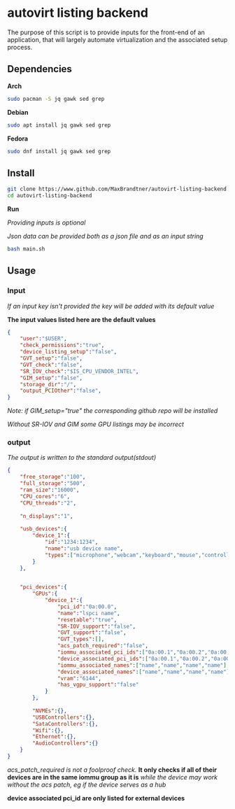 # autovirt listing backend

The purpose of this script is to provide inputs for the front-end of an application, that will largely automate virtualization and the associated setup process.

## Dependencies
**Arch**
```bash
sudo pacman -S jq gawk sed grep
```

**Debian**
```bash
sudo apt install jq gawk sed grep
```

**Fedora**
```bash
sudo dnf install jq gawk sed grep
```


## Install

```bash
git clone https://www.github.com/MaxBrandtner/autovirt-listing-backend.git
cd autovirt-listing-backend
```
**Run**

*Providing inputs is optional*

*Json data can be provided both as a json file and as an input string*

```bash
bash main.sh
```

## Usage

### Input
*If an input key isn't provided the key will be added with its default value*

**The input values listed here are the default values**

```json
{
	"user":"$USER",
	"check_permissions":"true",
	"device_listing_setup":"false",
	"GVT_setup":"false",
	"GVT_check":"false",
	"SR_IOV_check":"$IS_CPU_VENDOR_INTEL",
	"GIM_setup":"false",
	"storage_dir":"/",
	"output_PCIOther":"false",
}
```
*Note: if GIM_setup="true" the corresponding github repo will be installed*

*Without SR-IOV and GIM some GPU listings may be incorrect*


### output
*The output is written to the standard output(stdout)*

```json
{
	"free_storage":"100",
	"full_storage":"500",
	"ram_size":"16000",
	"CPU_cores":"6",
	"CPU_threads":"2",
	
	"n_displays":"1",
	
	"usb_devices":{
		"device_1":{
			"id":"1234:1234",
			"name":"usb device name",
			"types":["microphone","webcam","keyboard","mouse","controller","storage","hid"]
		}
	},

	
	"pci_devices":{
		"GPUs":{
			"device_1":{
				"pci_id":"0a:00.0",
				"name":"lspci name",
				"resetable":"true",
				"SR-IOV_support":"false",
				"GVT_support":"false",
				"GVT_types":[],
				"acs_patch_required":"false",
				"iommu_associated_pci_ids":["0a:00.1","0a:00.2","0a:00.3"],
				"device_associated_pci_ids":["0a:00.1","0a:00.2","0a:00.3"],
				"iommu_associated_names":["name","name","name","name"],
				"device_associated_names":["name","name","name","name"],
				"vram":"6144",
				"has_vgpu_support":"false"
			}
		},
		
		"NVMEs":{},
		"USBControllers":{},
		"SataControllers":{},
		"Wifi":{},
		"Ethernet":{},
		"AudioControllers":{}
	}
}
```

*acs_patch_required is not a foolproof check.* **It only checks if all of their devices are in the same iommu group as it is**  *while the device may work without the acs patch, eg if the device serves as a hub*

**device associated pci_id are only listed for external devices**



